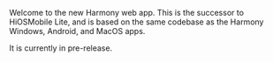 Welcome to the new Harmony web app. This is the successor to HiOSMobile Lite, and is based on the same codebase as the Harmony Windows, Android, and MacOS apps.

It is currently in pre-release.
